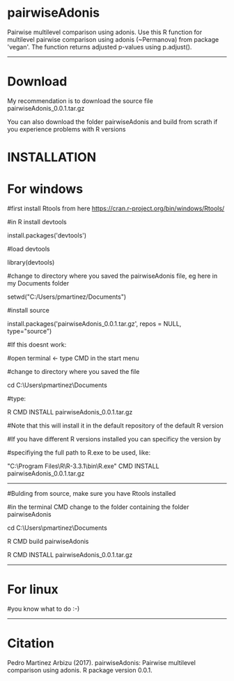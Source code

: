 # pairwiseAdonis
Pairwise multilevel comparison using adonis. 
Use this R function for multilevel pairwise comparison using adonis (~Permanova) from package 'vegan'.
			The function returns adjusted p-values using p.adjust().

_________________________________________________________________________________________________

# Download

My recommendation is to download the source file pairwiseAdonis_0.0.1.tar.gz

You can also download the folder pairwiseAdonis and build from scrath if you experience problems with R versions

# INSTALLATION

# For windows
#first install Rtools from here https://cran.r-project.org/bin/windows/Rtools/

#in R install devtools

install.packages('devtools')

#load devtools

library(devtools)

#change to directory where you saved the pairwiseAdonis file, eg here in my Documents folder

setwd("C:/Users/pmartinez/Documents")

#install source

install.packages('pairwiseAdonis_0.0.1.tar.gz', repos = NULL, type="source")

#If this doesnt work:

#open terminal <- type CMD in the start menu

#change to directory where you saved the file

cd C:\Users\pmartinez\Documents

#type:

R CMD INSTALL pairwiseAdonis_0.0.1.tar.gz

#Note that this will install it in the default repository of the default R version

#If you have different R versions installed you can specificy the version by

#specifiying the full path to R.exe to be used, like:

"C:\Program Files\R\R-3.3.1\bin\R.exe" CMD INSTALL pairwiseAdonis_0.0.1.tar.gz

_________________
#Bulding from source, make sure you have Rtools installed

#in the terminal CMD change to the folder containing the folder pairwiseAdonis

cd C:\Users\pmartinez\Documents

R CMD build pairwiseAdonis

R CMD INSTALL pairwiseAdonis_0.0.1.tar.gz


____________________________________
# For linux
#you know what to do :-)


____________________________________
# Citation

Pedro Martinez Arbizu (2017). pairwiseAdonis: Pairwise multilevel comparison using adonis. R package version 0.0.1.

